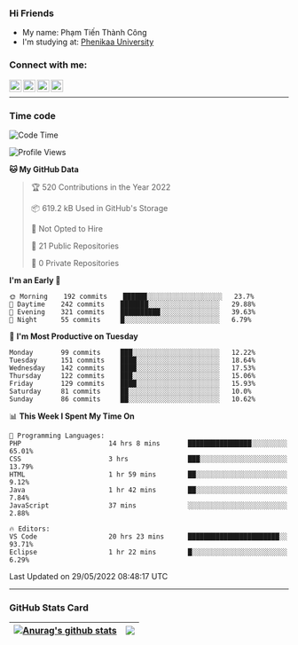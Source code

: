 ### Hi Friends

- My name: Phạm Tiến Thành Công
- I'm studying at: [Phenikaa University]


### Connect with me:
[<img align="left" alt="PhamTienThanhCong | Facebook" width="22px" src="https://upload.wikimedia.org/wikipedia/commons/thumb/1/16/Facebook-icon-1.png/640px-Facebook-icon-1.png" />][facebook]
[<img align="left" alt="PhamTienThanhCong | Zalo" width="22px" src="https://www.anphatpc.com.vn/template/anphat_2020v2/images/icon-zalo.jpg" />][zalo]
[<img align="left" alt="PhamTienThanhCong | LinkedIn" width="22px" src="https://cdn3.iconfinder.com/data/icons/inficons/512/linkedin.png" />][linkedin]
[<img align="left" alt="PhamTienThanhCong | tiktok" width="22px" src="https://cdn.worldvectorlogo.com/logos/tiktok-logo.svg" />][tiktok]

<br />

---

### Time code

<!--START_SECTION:waka-->
![Code Time](http://img.shields.io/badge/Code%20Time-379%20hrs%2055%20mins-blue)

![Profile Views](http://img.shields.io/badge/Profile%20Views-90-blue)

**🐱 My GitHub Data** 

> 🏆 520 Contributions in the Year 2022
 > 
> 📦 619.2 kB Used in GitHub's Storage 
 > 
> 🚫 Not Opted to Hire
 > 
> 📜 21 Public Repositories 
 > 
> 🔑 0 Private Repositories  
 > 
**I'm an Early 🐤** 

```text
🌞 Morning    192 commits    ██████░░░░░░░░░░░░░░░░░░░   23.7% 
🌆 Daytime    242 commits    ███████░░░░░░░░░░░░░░░░░░   29.88% 
🌃 Evening    321 commits    ██████████░░░░░░░░░░░░░░░   39.63% 
🌙 Night      55 commits     █░░░░░░░░░░░░░░░░░░░░░░░░   6.79%

```
📅 **I'm Most Productive on Tuesday** 

```text
Monday       99 commits     ███░░░░░░░░░░░░░░░░░░░░░░   12.22% 
Tuesday      151 commits    ████░░░░░░░░░░░░░░░░░░░░░   18.64% 
Wednesday    142 commits    ████░░░░░░░░░░░░░░░░░░░░░   17.53% 
Thursday     122 commits    ███░░░░░░░░░░░░░░░░░░░░░░   15.06% 
Friday       129 commits    ████░░░░░░░░░░░░░░░░░░░░░   15.93% 
Saturday     81 commits     ██░░░░░░░░░░░░░░░░░░░░░░░   10.0% 
Sunday       86 commits     ██░░░░░░░░░░░░░░░░░░░░░░░   10.62%

```


📊 **This Week I Spent My Time On** 

```text
💬 Programming Languages: 
PHP                      14 hrs 8 mins       ████████████████░░░░░░░░░   65.01% 
CSS                      3 hrs               ███░░░░░░░░░░░░░░░░░░░░░░   13.79% 
HTML                     1 hr 59 mins        ██░░░░░░░░░░░░░░░░░░░░░░░   9.12% 
Java                     1 hr 42 mins        ██░░░░░░░░░░░░░░░░░░░░░░░   7.84% 
JavaScript               37 mins             ░░░░░░░░░░░░░░░░░░░░░░░░░   2.88%

🔥 Editors: 
VS Code                  20 hrs 23 mins      ███████████████████████░░   93.71% 
Eclipse                  1 hr 22 mins        █░░░░░░░░░░░░░░░░░░░░░░░░   6.29%

```


 Last Updated on 29/05/2022 08:48:17 UTC
<!--END_SECTION:waka-->

---

### GitHub Stats Card

| <a href="https://github.com/phamtienthanhcong"><img align="center" src="https://github-readme-stats.vercel.app/api?username=PhamTienThanhCong&show_icons=true&include_all_commits=true&theme=buefy&hide_border=true&theme=ocean_dark" alt="Anurag's github stats" /></a> | <a href="https://github.com/phamtienthanhcong"><img align="center" src="https://github-readme-stats.vercel.app/api/top-langs/?username=PhamTienThanhCong&layout=compact&theme=buefy&hide_border=true&theme=ocean_dark" /></a> |
| ------------- | ------------- |

[Phenikaa University]: https://phenikaa-uni.edu.vn/vi
[facebook]: https://www.facebook.com/phamtienthanhcong
[linkedin]: https://linkedin.com/in/phamtienthanhcong
[zalo]: https://zalo.me/0396396332
[tiktok]: https://www.tiktok.com/@phamtienthanhcong
[web]: https://github.com/PhamTienThanhCong/web_dev
[min project]: https://github.com/PhamTienThanhCong/Project-Of-Web
[c and cpp]: https://github.com/PhamTienThanhCong/Code_C_and_Cpro
[python]: https://github.com/PhamTienThanhCong/Python_beginer
